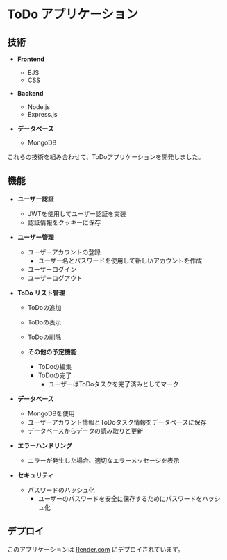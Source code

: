 # ToDo アプリケーション

## 技術
- **Frontend**
  - EJS
  - CSS

- **Backend**
  - Node.js
  - Express.js

- **データベース**
  - MongoDB
 
  
これらの技術を組み合わせて、ToDoアプリケーションを開発しました。

## 機能

- **ユーザー認証**
  - JWTを使用してユーザー認証を実装
  - 認証情報をクッキーに保存

- **ユーザー管理**
  - ユーザーアカウントの登録
    - ユーザー名とパスワードを使用して新しいアカウントを作成
  - ユーザーログイン
  - ユーザーログアウト

- **ToDo リスト管理**
  - ToDoの追加
  - ToDoの表示
  - ToDoの削除
    
  - **その他の予定機能**
    - ToDoの編集
    - ToDoの完了
      - ユーザーはToDoタスクを完了済みとしてマーク

- **データベース**
  - MongoDBを使用
  - ユーザーアカウント情報とToDoタスク情報をデータベースに保存
  - データベースからデータの読み取りと更新

- **エラーハンドリング**
  - エラーが発生した場合、適切なエラーメッセージを表示

- **セキュリティ**
  - パスワードのハッシュ化
    - ユーザーのパスワードを安全に保存するためにパスワードをハッシュ化

## デプロイ

このアプリケーションは [Render.com](https://portfolio-todo.onrender.com/) にデプロイされています。
   
